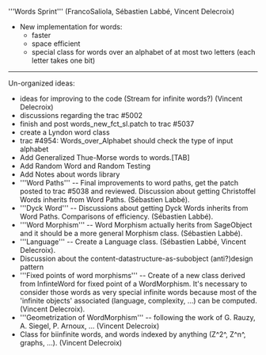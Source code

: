 '''Words Sprint''' (FrancoSaliola, Sébastien Labbé, Vincent Delecroix)

 * New implementation for words:
   * faster
   * space efficient
   * special class for words over an alphabet of at most two letters (each letter takes one bit)

---

Un-organized ideas:

 * ideas for improving to the code (Stream for infinite words?) (Vincent Delecroix)
 * discussions regarding the trac #5002
 * finish and post words_new_fct_sl.patch to trac #5037
 * create a Lyndon word class
 * trac #4954: Words_over_Alphabet should check the type of input alphabet
 * Add Generalized Thue-Morse words to words.[TAB]
 * Add Random Word and Random Testing
 * Add Notes about words library
 * '''Word Paths''' -- Final improvements to word paths, get the patch posted to trac #5038 and reviewed. Discussion about getting Christoffel Words inherits from Word Paths. (Sébastien Labbé).
 * '''Dyck Word''' -- Discussions about getting Dyck Words inherits from Word Paths. Comparisons of efficiency. (Sébastien Labbé).
 * '''Word Morphism''' -- Word Morphism actually herits from SageObject and it should be a more general Morphism class. (Sébastien Labbé). 
 * '''Language''' -- Create a Language class. (Sébastien Labbé, Vincent Delecroix). 
 * Discussion about the content-datastructure-as-subobject (anti?)design pattern
 * '''Fixed points of word morphisms''' -- Create of a new class derived from InfinteWord for fixed point of a WordMorphism. It's necessary to consider those words as very special infinite words because most of the 'infinite objects' associated (language, complexity, ...) can be computed. (Vincent Delecroix).
 * '''Geometrization of WordMorphism''' -- following the work of G. Rauzy, A. Siegel, P. Arnoux, ... (Vincent Delecroix)
 * Class for biinfinite words, and words indexed by anything (Z^2^, Z^n^, graphs, ...). (Vincent Delecroix)
